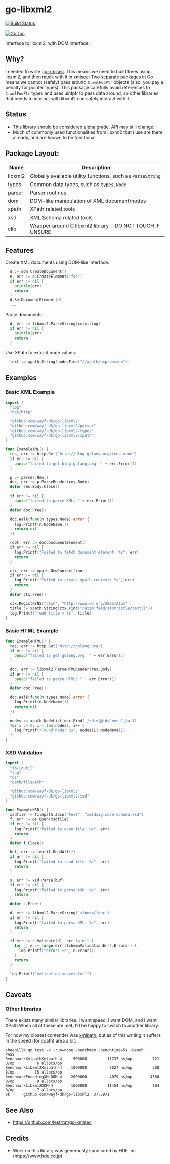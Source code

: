 # go-libxml2

[![Build Status](https://travis-ci.org/lestrrat/go-libxml2.svg?branch=master)](https://travis-ci.org/lestrrat/go-libxml2)

[![GoDoc](https://godoc.org/github.com/wayf-dk/go-libxml2?status.svg)](https://godoc.org/github.com/wayf-dk/go-libxml2)

Interface to libxml2, with DOM interface.

## Why?

I needed to write [go-xmlsec](https://github.com/lestrrat/go-xmlsec). This means we need to build trees using libxml2, and then muck with it in xmlsec: Two separate packages in Go means we cannot (safely) pass around `C.xmlFooPtr` objects (also, you pay a penalty for pointer types). This package carefully avoid references to `C.xmlFooPtr` types and uses uintptr to pass data around, so other libraries that needs to interact with libxml2 can safely interact with it.

## Status

* This library should be considered alpha grade. API may still change.
* Much of commonly used functionalities from libxml2 that *I* use are there already, and are known to be functional

## Package Layout:

| Name    | Description                                                 |
|---------|-------------------------------------------------------------|
| libxml2 | Globally available utility functions, such as `ParseString` |
| types   | Common data types, such as `types.Node`                     |
| parser  | Parser routines                                             |
| dom     | DOM-like manipulation of XML document/nodes                 |
| xpath   | XPath related tools                                         |
| xsd     | XML Schema related tools                                    |
| clib    | Wrapper around C libxml2 library - DO NOT TOUCH IF UNSURE   |

## Features

Create XML documents using DOM-like interface:

```go
  d := dom.CreateDocument()
  e, err := d.CreateElement("foo")
  if err != nil {
    println(err)
    return
  }
  d.SetDocumentElement(e)
  ...
```

Parse documents:

```go
  d, err := libxml2.ParseString(xmlstring)
  if err != nil {
    println(err)
    return
  }
```

Use XPath to extract node values:

```go
  text := xpath.String(node.Find("//xpath/expression"))
```

## Examples

### Basic XML Example

```go
import (
  "log"
  "net/http"

  "github.com/wayf-dk/go-libxml2"
  "github.com/wayf-dk/go-libxml2/parser"
  "github.com/wayf-dk/go-libxml2/types"
  "github.com/wayf-dk/go-libxml2/xpath"
)

func ExampleXML() {
  res, err := http.Get("http://blog.golang.org/feed.atom")
  if err != nil {
    panic("failed to get blog.golang.org: " + err.Error())
  }

  p := parser.New()
  doc, err := p.ParseReader(res.Body)
  defer res.Body.Close()

  if err != nil {
    panic("failed to parse XML: " + err.Error())
  }
  defer doc.Free()

  doc.Walk(func(n types.Node) error {
    log.Printf(n.NodeName())
    return nil
  })

  root, err := doc.DocumentElement()
  if err != nil {
    log.Printf("Failed to fetch document element: %s", err)
    return
  }

  ctx, err := xpath.NewContext(root)
  if err != nil {
    log.Printf("Failed to create xpath context: %s", err)
    return
  }
  defer ctx.Free()

  ctx.RegisterNS("atom", "http://www.w3.org/2005/Atom")
  title := xpath.String(ctx.Find("/atom:feed/atom:title/text()"))
  log.Printf("feed title = %s", title)
}
```

### Basic HTML Example

```go
func ExampleHTML() {
  res, err := http.Get("http://golang.org")
  if err != nil {
    panic("failed to get golang.org: " + err.Error())
  }

  doc, err := libxml2.ParseHTMLReader(res.Body)
  if err != nil {
    panic("failed to parse HTML: " + err.Error())
  }
  defer doc.Free()

  doc.Walk(func(n types.Node) error {
    log.Printf(n.NodeName())
    return nil
  })

  nodes := xpath.NodeList(doc.Find(`//div[@id="menu"]/a`))
  for i := 0; i < len(nodes); i++ {
    log.Printf("Found node: %s", nodes[i].NodeName())
  }
}
```

### XSD Validation

```go
import (
  "io/ioutil"
  "log"
  "os"
  "path/filepath"

  "github.com/wayf-dk/go-libxml2"
  "github.com/wayf-dk/go-libxml2/xsd"
)

func ExampleXSD() {
  xsdfile := filepath.Join("test", "xmldsig-core-schema.xsd")
  f, err := os.Open(xsdfile)
  if err != nil {
    log.Printf("failed to open file: %s", err)
    return
  }
  defer f.Close()

  buf, err := ioutil.ReadAll(f)
  if err != nil {
    log.Printf("failed to read file: %s", err)
    return
  }

  s, err := xsd.Parse(buf)
  if err != nil {
    log.Printf("failed to parse XSD: %s", err)
    return
  }
  defer s.Free()

  d, err := libxml2.ParseString(`<foo></foo>`)
  if err != nil {
    log.Printf("failed to parse XML: %s", err)
    return
  }

  if err := s.Validate(d); err != nil {
    for _, e := range err.(SchemaValidationErr).Errors() {
      log.Printf("error: %s", e.Error())
    }
    return
  }

  log.Printf("validation successful!")
}
```

## Caveats

### Other libraries

There exists many similar libraries. I want speed, I want DOM, and I want XPath.When all of these are met, I'd be happy to switch to another library.

For now my closest contender was [xmlpath](https://github.com/go-xmlpath/xmlpath), but as of this writing it suffers in the speed (for xpath) area a bit:

```
shoebill% go test -v -run=none -benchmem -benchtime=5s -bench .
PASS
BenchmarkXmlpathXmlpath-4     500000         11737 ns/op         721 B/op          6 allocs/op
BenchmarkLibxml2Xmlpath-4    1000000          7627 ns/op         368 B/op         15 allocs/op
BenchmarkEncodingXMLDOM-4    2000000          4079 ns/op        4560 B/op          9 allocs/op
BenchmarkLibxml2DOM-4        1000000         11454 ns/op         264 B/op          7 allocs/op
ok      github.com/wayf-dk/go-libxml2  37.597s
```

## See Also

* https://github.com/lestrrat/go-xmlsec

## Credits

* Work on this library was generously sponsored by HDE Inc (https://www.hde.co.jp)
